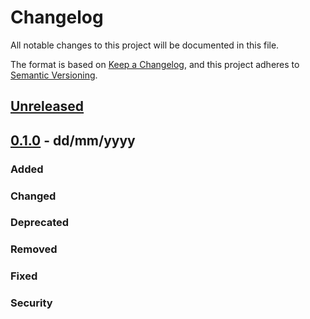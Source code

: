 # Changelog

All notable changes to this project will be documented in this file.

The format is based on [Keep a Changelog](https://keepachangelog.com/en/1.0.0/), and this project adheres to [Semantic Versioning](https://semver.org/spec/v2.0.0.html).

## [Unreleased](https://github.com/<org-or-user>/<repo-name>/compare/0.1.0...main)

## [0.1.0](https://github.com/<org-or-user>/<repo-name>/releases/tag/0.1.0) - dd/mm/yyyy

### Added

### Changed

### Deprecated

### Removed

### Fixed

### Security
